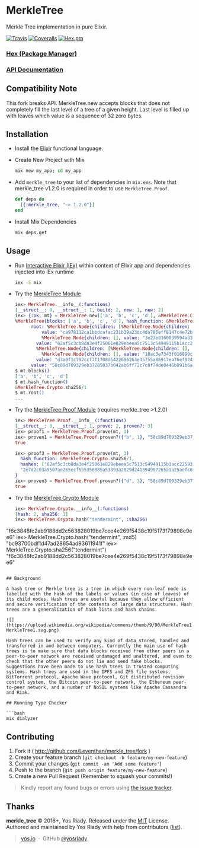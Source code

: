 # MerkleTree

Merkle Tree implementation in pure Elixir.

[![Travis](https://img.shields.io/travis/yosriady/merkle_tree.svg?maxAge=2592000)](https://travis-ci.org/yosriady/merkle_tree)
[![Coveralls](https://img.shields.io/coveralls/yosriady/merkle_tree.svg?maxAge=2592000)](https://coveralls.io/github/yosriady/merkle_tree)
[![Hex.pm](https://img.shields.io/hexpm/v/merkle_tree.svg?maxAge=2592000)](https://hex.pm/packages/merkle_tree)

### [Hex (Package Manager)](http://hex.pm/packages/merkle_tree)
### [API Documentation](https://hexdocs.pm/merkle_tree/)

## Compatibility Note
This fork breaks API. MerkleTree.new accepts blocks that does not completely fill the last level of a tree of a given height. Last level is filled up with leaves which value is a sequence of 32 zero bytes. 

## Installation

* Install the [Elixir](https://elixir-lang.org/) functional language.

* Create New Project with Mix
  ```bash
  mix new my_app; cd my_app
  ```

* Add `merkle_tree` to your list of dependencies in `mix.exs`. Note that merkle_tree v1.2.0 is required in order to use `MerkleTree.Proof`.
  ```elixir
  def deps do
    [{:merkle_tree, "~> 1.2.0"}]
  end
  ```

* Install Mix Dependencies
  ```bash
  mix deps.get
  ```

## Usage

* Run [Interactive Elixir (IEx)](https://hexdocs.pm/iex/IEx.html) within context of Elixir app and dependencies injected into IEx runtime
  ```bash
  iex -S mix
  ```

* Try the [MerkleTree Module](https://hexdocs.pm/merkle_tree/MerkleTree.html)
  ```elixir
  iex> MerkleTree.__info__(:functions)
  [__struct__: 0, __struct__: 1, build: 2, new: 1, new: 2]
  iex> {:ok, mt} = MerkleTree.new(['a', 'b', 'c', 'd'], &MerkleTree.Crypto.sha256/1, 2)
  %MerkleTree{blocks: ['a', 'b', 'c', 'd'], hash_function: &MerkleTree.Crypto.sha256/1,
        root: %MerkleTree.Node{children: [%MerkleTree.Node{children: [%MerkleTree.Node{children: [],
            value: "ca978112ca1bbdcafac231b39a23dc4da786eff8147c4e72b9807785afee48bb"},
            %MerkleTree.Node{children: [], value: "3e23e8160039594a33894f6564e1b1348bbd7a0088d42c4acb73eeaed59c009d"}],
          value: "62af5c3cb8da3e4f25061e829ebeea5c7513c54949115b1acc225930a90154da"},
          %MerkleTree.Node{children: [%MerkleTree.Node{children: [], value: "2e7d2c03a9507ae265ecf5b5356885a53393a2029d241394997265a1a25aefc6"},
            %MerkleTree.Node{children: [], value: "18ac3e7343f016890c510e93f935261169d9e3f565436429830faf0934f4f8e4"}],
          value: "d3a0f1c792ccf7f1708d5422696263e35755a86917ea76ef9242bd4a8cf4891a"}],
        value: "58c89d709329eb37285837b042ab6ff72c7c8f74de0446b091b6a0131c102cfd"}}
  $ mt.blocks()
  ['a', 'b', 'c', 'd']
  $ mt.hash_function()
  &MerkleTree.Crypto.sha256/1
  $ mt.root()
  ...
  ```

* Try the [MerkleTree.Proof Module](https://hexdocs.pm/merkle_tree/MerkleTree.Proof.html) (requires merkle_tree >1.2.0)
  ```elixir
  iex> MerkleTree.Proof.__info__(:functions)           
  [__struct__: 0, __struct__: 1, prove: 2, proven?: 3]
  iex> proof1 = MerkleTree.Proof.prove(mt, 1)
  iex> proven1 = MerkleTree.Proof.proven?({"b", 1}, "58c89d709329eb37285837b042ab6ff72c7c8f74de0446b091b6a0131c102cfd", proof1)
  true

  iex> proof3 = MerkleTree.Proof.prove(mt, 3)                                              %MerkleTree.Proof{          
    hash_function: &MerkleTree.Crypto.sha256/1,
    hashes: ["62af5c3cb8da3e4f25061e829ebeea5c7513c54949115b1acc225930a90154da",
    "2e7d2c03a9507ae265ecf5b5356885a53393a2029d241394997265a1a25aefc6"]
  }
  iex> proven3 = MerkleTree.Proof.proven?({"d", 3}, "58c89d709329eb37285837b042ab6ff72c7c8f74de0446b091b6a0131c102cfd", proof3)
  true
  ```

* Try the [MerkleTree.Crypto Module](https://hexdocs.pm/merkle_tree/MerkleTree.Crypto.html)
  ```elixir
  iex> MerkleTree.Crypto.__info__(:functions)
  [hash: 2, sha256: 1]
  iex> MerkleTree.Crypto.hash("tendermint", :sha256)
"f6c3848fc2ab9188dd2c563828019be7cee4e269f5438c19f5173f79898e9ee6"
  iex> MerkleTree.Crypto.hash("tendermint", :md5)   
"bc93700bdf1d47ad28654ad93611941f"
  iex> MerkleTree.Crypto.sha256("tendermint")    
"f6c3848fc2ab9188dd2c563828019be7cee4e269f5438c19f5173f79898e9ee6"
  ```

## Background

A hash tree or Merkle tree is a tree in which every non-leaf node is labelled with the hash of the labels or values (in case of leaves) of its child nodes. Hash trees are useful because they allow efficient and secure verification of the contents of large data structures. Hash trees are a generalization of hash lists and hash chains.

![](https://upload.wikimedia.org/wikipedia/commons/thumb/9/90/MerkleTree1.svg/800px-MerkleTree1.svg.png)

Hash trees can be used to verify any kind of data stored, handled and transferred in and between computers. Currently the main use of hash trees is to make sure that data blocks received from other peers in a peer-to-peer network are received undamaged and unaltered, and even to check that the other peers do not lie and send fake blocks. Suggestions have been made to use hash trees in trusted computing systems. Hash trees are used in the IPFS and ZFS file systems,  BitTorrent protocol, Apache Wave protocol, Git distributed revision control system, the Bitcoin peer-to-peer network, the Ethereum peer-to-peer network, and a number of NoSQL systems like Apache Cassandra and Riak.

## Running Type Checker

```bash
mix dialyzer
```

## Contributing

1. Fork it ( http://github.com/Leventhan/merkle_tree/fork )
2. Create your feature branch (`git checkout -b feature/my-new-feature`)
3. Commit your changes (`git commit -am 'Add some feature'`)
4. Push to the branch (`git push origin feature/my-new-feature`)
5. Create a new Pull Request (Remember to squash your commits!)

> Kindly report any found bugs or errors using [the issue tracker](https://github.com/Leventhan/merkle_tree/issues).

## Thanks

**merkle_tree** © 2016+, Yos Riady. Released under the [MIT] License.<br>
Authored and maintained by Yos Riady with help from contributors ([list][contributors]).

> [yos.io](http://yos.io) &nbsp;&middot;&nbsp;
> GitHub [@yosriady](https://github.com/yosriady)

[MIT]: http://mit-license.org/
[contributors]: http://github.com/yosriady/merkle_tree/contributors

